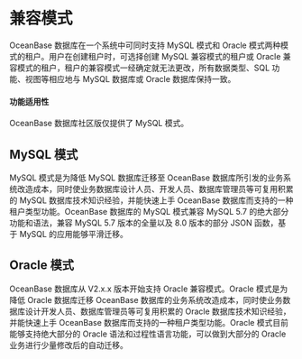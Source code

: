 # 兼容模式

OceanBase 数据库在一个系统中可同时支持 MySQL 模式和 Oracle 模式两种模式的租户。用户在创建租户时，可选择创建 MySQL 兼容模式的租户或 Oracle 兼容模式的租户，租户的兼容模式一经确定就无法更改，所有数据类型、SQL 功能、视图等相应地与 MySQL 数据库或 Oracle 数据库保持一致。

  <main id="notice" >
    <h4>功能适用性</h4>
    <p>OceanBase 数据库社区版仅提供了 MySQL 模式。</p>
  </main>

## MySQL 模式

MySQL 模式是为降低 MySQL 数据库迁移至 OceanBase 数据库所引发的业务系统改造成本，同时使业务数据库设计人员、开发人员、数据库管理员等可复用积累的 MySQL 数据库技术知识经验，并能快速上手 OceanBase 数据库而支持的一种租户类型功能。OceanBase 数据库的 MySQL 模式兼容 MySQL 5.7 的绝大部分功能和语法，兼容 MySQL 5.7 版本的全量以及 8.0 版本的部分 JSON 函数，基于 MySQL 的应用能够平滑迁移。

## Oracle 模式

OceanBase 数据库从 V2.x.x 版本开始支持 Oracle 兼容模式。Oracle 模式是为降低 Oracle 数据库迁移 OceanBase 数据库的业务系统改造成本，同时使业务数据库设计开发人员、数据库管理员等可复用积累的 Oracle 数据库技术知识经验，并能快速上手 OceanBase 数据库而支持的一种租户类型功能。Oracle 模式目前能够支持绝大部分的 Oracle 语法和过程性语言功能，可以做到大部分的 Oracle 业务进行少量修改后的自动迁移。
